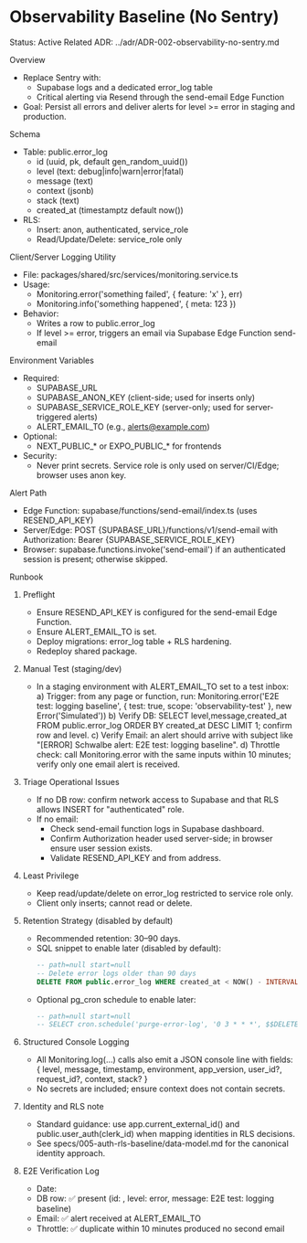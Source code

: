 # Observability Baseline (No Sentry)

Status: Active
Related ADR: ../adr/ADR-002-observability-no-sentry.md

Overview
- Replace Sentry with:
  - Supabase logs and a dedicated error_log table
  - Critical alerting via Resend through the send-email Edge Function
- Goal: Persist all errors and deliver alerts for level >= error in staging and production.

Schema
- Table: public.error_log
  - id (uuid, pk, default gen_random_uuid())
  - level (text: debug|info|warn|error|fatal)
  - message (text)
  - context (jsonb)
  - stack (text)
  - created_at (timestamptz default now())
- RLS:
  - Insert: anon, authenticated, service_role
  - Read/Update/Delete: service_role only

Client/Server Logging Utility
- File: packages/shared/src/services/monitoring.service.ts
- Usage:
  - Monitoring.error('something failed', { feature: 'x' }, err)
  - Monitoring.info('something happened', { meta: 123 })
- Behavior:
  - Writes a row to public.error_log
  - If level >= error, triggers an email via Supabase Edge Function send-email

Environment Variables
- Required:
  - SUPABASE_URL
  - SUPABASE_ANON_KEY (client-side; used for inserts only)
  - SUPABASE_SERVICE_ROLE_KEY (server-only; used for server-triggered alerts)
  - ALERT_EMAIL_TO (e.g., alerts@example.com)
- Optional:
  - NEXT_PUBLIC_* or EXPO_PUBLIC_* for frontends
- Security:
  - Never print secrets. Service role is only used on server/CI/Edge; browser uses anon key.

Alert Path
- Edge Function: supabase/functions/send-email/index.ts (uses RESEND_API_KEY)
- Server/Edge: POST {SUPABASE_URL}/functions/v1/send-email with Authorization: Bearer {SUPABASE_SERVICE_ROLE_KEY}
- Browser: supabase.functions.invoke('send-email') if an authenticated session is present; otherwise skipped.

Runbook
1) Preflight
   - Ensure RESEND_API_KEY is configured for the send-email Edge Function.
   - Ensure ALERT_EMAIL_TO is set.
   - Deploy migrations: error_log table + RLS hardening.
   - Redeploy shared package.

2) Manual Test (staging/dev)
   - In a staging environment with ALERT_EMAIL_TO set to a test inbox:
     a) Trigger: from any page or function, run:
        Monitoring.error('E2E test: logging baseline', { test: true, scope: 'observability-test' }, new Error('Simulated'))
     b) Verify DB: SELECT level,message,created_at FROM public.error_log ORDER BY created_at DESC LIMIT 1; confirm row and level.
     c) Verify Email: an alert should arrive with subject like "[ERROR] Schwalbe alert: E2E test: logging baseline".
     d) Throttle check: call Monitoring.error with the same inputs within 10 minutes; verify only one email alert is received.

3) Triage Operational Issues
   - If no DB row: confirm network access to Supabase and that RLS allows INSERT for "authenticated" role.
   - If no email:
     - Check send-email function logs in Supabase dashboard.
     - Confirm Authorization header used server-side; in browser ensure user session exists.
     - Validate RESEND_API_KEY and from address.

4) Least Privilege
   - Keep read/update/delete on error_log restricted to service role only.
   - Client only inserts; cannot read or delete.

5) Retention Strategy (disabled by default)
   - Recommended retention: 30–90 days.
   - SQL snippet to enable later (disabled by default):
     ```sql
     -- path=null start=null
     -- Delete error logs older than 90 days
     DELETE FROM public.error_log WHERE created_at < NOW() - INTERVAL '90 days';
     ```
   - Optional pg_cron schedule to enable later:
     ```sql
     -- path=null start=null
     -- SELECT cron.schedule('purge-error-log', '0 3 * * *', $$DELETE FROM public.error_log WHERE created_at < NOW() - INTERVAL '90 days';$$);
     ```

6) Structured Console Logging
   - All Monitoring.log(...) calls also emit a JSON console line with fields:
     { level, message, timestamp, environment, app_version, user_id?, request_id?, context, stack? }
   - No secrets are included; ensure context does not contain secrets.

7) Identity and RLS note
   - Standard guidance: use app.current_external_id() and public.user_auth(clerk_id) when mapping identities in RLS decisions.
   - See specs/005-auth-rls-baseline/data-model.md for the canonical identity approach.

8) E2E Verification Log
   - Date: <fill in when tested>
   - DB row: ✅ present (id: <redacted>, level: error, message: E2E test: logging baseline)
   - Email: ✅ alert received at ALERT_EMAIL_TO
   - Throttle: ✅ duplicate within 10 minutes produced no second email
